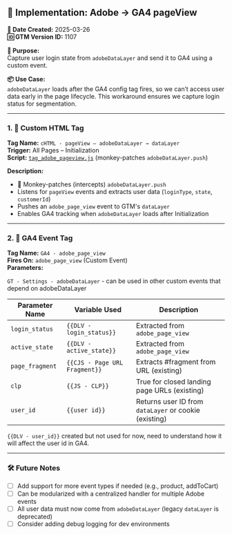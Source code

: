 ## 🔧 Implementation: Adobe → GA4 pageView

**📅 Date Created:** 2025-03-26  
**🆔 GTM Version ID:** 1107  

**🎯 Purpose:**  
Capture user login state from `adobeDataLayer` and send it to GA4 using a custom event.

**📦 Use Case:**  
`adobeDataLayer` loads after the GA4 config tag fires, so we can’t access user data early in the page lifecycle. This workaround ensures we capture login status for segmentation.

---

### 1. 🧩 Custom HTML Tag

**Tag Name:** `cHTML - pageView – adobeDataLayer → dataLayer`  
**Trigger:** All Pages – Initialization  
**Script:** [`tag_adobe_pageview.js`](./gtm-ga4/tag_adobe_pageview.js) (monkey-patches `adobeDataLayer.push`)

**Description:**
- 🐒 Monkey-patches (intercepts) `adobeDataLayer.push`
- Listens for `pageView` events and extracts user data (`loginType`, `state`, `customerId`)
- Pushes an `adobe_page_view` event to GTM's `dataLayer`
- Enables GA4 tracking when `adobeDataLayer` loads after Initialization

---

### 2. 🎯 GA4 Event Tag

**Tag Name:** `GA4 - adobe_page_view`  
**Fires On:** `adobe_page_view` (Custom Event)  
**Parameters:**

`GT - Settings - adobeDataLayer` - can be used in other custom events that depend on adobeDataLayer

| Parameter Name  | Variable Used              | Description |
|------------------|-----------------------------|---|
| `login_status`   | `{{DLV - login_status}}`    | Extracted from `adobe_page_view` |
| `active_state`   | `{{DLV - active_state}}`    | Extracted from `adobe_page_view` |
| `page_fragment`  | `{{CJS - Page URL Fragment}}` | Extracts #fragment from URL (existing) |
| `clp` | `{{JS - CLP}}` | True for closed landing page URLs (existing) |
| `user_id`        | `{{user id}}`         | Returns user ID from `dataLayer` or cookie (existing) |

`{{DLV - user_id}}` created but not used for now, need to understand how it will affect the user id in GA4.



---

### 🛠️ Future Notes

- [ ] Add support for more event types if needed (e.g., product, addToCart)
- [ ] Can be modularized with a centralized handler for multiple Adobe events
- [ ] All user data must now come from `adobeDataLayer` (legacy `dataLayer` is deprecated)
- [ ] Consider adding debug logging for dev environments
